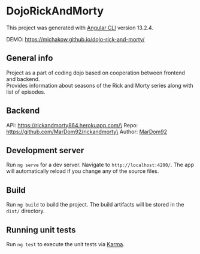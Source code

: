# DojoRickAndMorty

This project was generated with [Angular CLI](https://github.com/angular/angular-cli) version 13.2.4.

DEMO: https://michakow.github.io/dojo-rick-and-morty/

## General info

Project as a part of coding dojo based on cooperation between frontend and backend.\
Provides information about seasons of the Rick and Morty series along with list of episodes.

## Backend

API: https://rickandmorty864.herokuapp.com/\
Repo: https://github.com/MarDom92/rickandmorty\
Author: [MarDom92](https://github.com/MarDom92)

## Development server

Run `ng serve` for a dev server. Navigate to `http://localhost:4200/`. The app will automatically reload if you change any of the source files.

## Build

Run `ng build` to build the project. The build artifacts will be stored in the `dist/` directory.

## Running unit tests

Run `ng test` to execute the unit tests via [Karma](https://karma-runner.github.io).
